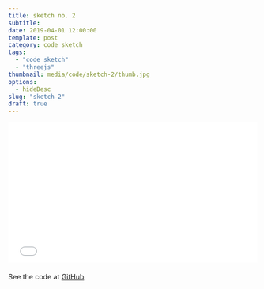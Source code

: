 ```yaml
---
title: sketch no. 2
subtitle:
date: 2019-04-01 12:00:00
template: post
category: code sketch
tags:
  - "code sketch"
  - "threejs"
thumbnail: media/code/sketch-2/thumb.jpg
options:
  - hideDesc
slug: "sketch-2"
draft: true
---
```


<style type="text/css">
.threejs-viz-container {
  position: relative;
  overflow: hidden;
  padding-top: 56.25%;
  margin-bottom: 20px;
}
.resp-iframe {
    position: absolute;
    top: 0;
    left: 0;
    width: 100%;
    height: 100%;
    border: 0;
}
</style>

<div class="threejs-viz-container">
  <iframe id="sketch-2"
      class="resp-iframe"
      title="sketch-2"
      src="/three-2/index.html"
      scrolling="no">
  </iframe>
</div>

See the code at [GitHub](https://github.com/rjsalvadorr/portfolio-v4a/blob/master/static/three-2/js/index.js)
